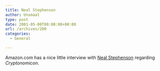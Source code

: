 ```yaml
---
title: Neal Stephenson
author: Unxmaal
type: post
date: 2001-05-08T00:00:00+00:00
url: /archives/280
categories:
  - General

---
```

Amazon.com has a nice little interview with <A HREF="http://www.amazon.com/exec/obidos/tg/feature/-/11674/107-3908057-4845369">Neal Stephenson</A> regarding _Cryptonomicon_.